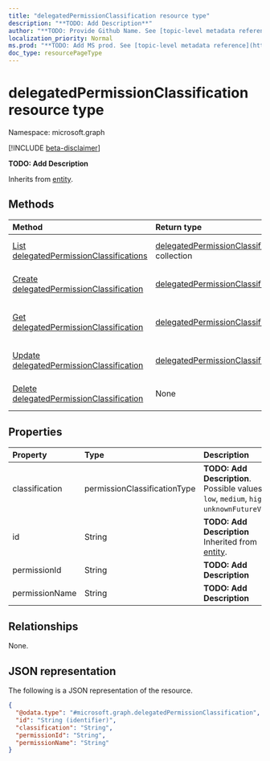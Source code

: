 ```yaml
---
title: "delegatedPermissionClassification resource type"
description: "**TODO: Add Description**"
author: "**TODO: Provide Github Name. See [topic-level metadata reference](https://msgo.azurewebsites.net/add/document/guidelines/metadata.html#topic-level-metadata)**"
localization_priority: Normal
ms.prod: "**TODO: Add MS prod. See [topic-level metadata reference](https://msgo.azurewebsites.net/add/document/guidelines/metadata.html#topic-level-metadata)**"
doc_type: resourcePageType
---
```


# delegatedPermissionClassification resource type

Namespace: microsoft.graph

[!INCLUDE [beta-disclaimer](../../includes/beta-disclaimer.md)]

**TODO: Add Description**


Inherits from [entity](../resources/entity.md).

## Methods
|Method|Return type|Description|
|:---|:---|:---|
|[List delegatedPermissionClassifications](../api/delegatedpermissionclassification-list.md)|[delegatedPermissionClassification](../resources/delegatedpermissionclassification.md) collection|Get a list of the [delegatedPermissionClassification](../resources/delegatedpermissionclassification.md) objects and their properties.|
|[Create delegatedPermissionClassification](../api/delegatedpermissionclassification-create.md)|[delegatedPermissionClassification](../resources/delegatedpermissionclassification.md)|Create a new [delegatedPermissionClassification](../resources/delegatedpermissionclassification.md) object.|
|[Get delegatedPermissionClassification](../api/delegatedpermissionclassification-get.md)|[delegatedPermissionClassification](../resources/delegatedpermissionclassification.md)|Read the properties and relationships of a [delegatedPermissionClassification](../resources/delegatedpermissionclassification.md) object.|
|[Update delegatedPermissionClassification](../api/delegatedpermissionclassification-update.md)|[delegatedPermissionClassification](../resources/delegatedpermissionclassification.md)|Update the properties of a [delegatedPermissionClassification](../resources/delegatedpermissionclassification.md) object.|
|[Delete delegatedPermissionClassification](../api/delegatedpermissionclassification-delete.md)|None|Deletes a [delegatedPermissionClassification](../resources/delegatedpermissionclassification.md) object.|

## Properties
|Property|Type|Description|
|:---|:---|:---|
|classification|permissionClassificationType|**TODO: Add Description**. Possible values are: `low`, `medium`, `high`, `unknownFutureValue`.|
|id|String|**TODO: Add Description** Inherited from [entity](../resources/entity.md).|
|permissionId|String|**TODO: Add Description**|
|permissionName|String|**TODO: Add Description**|

## Relationships
None.

## JSON representation
The following is a JSON representation of the resource.
<!-- {
  "blockType": "resource",
  "keyProperty": "id",
  "@odata.type": "microsoft.graph.delegatedPermissionClassification",
  "baseType": "microsoft.graph.entity",
  "openType": false
}
-->
``` json
{
  "@odata.type": "#microsoft.graph.delegatedPermissionClassification",
  "id": "String (identifier)",
  "classification": "String",
  "permissionId": "String",
  "permissionName": "String"
}
```

